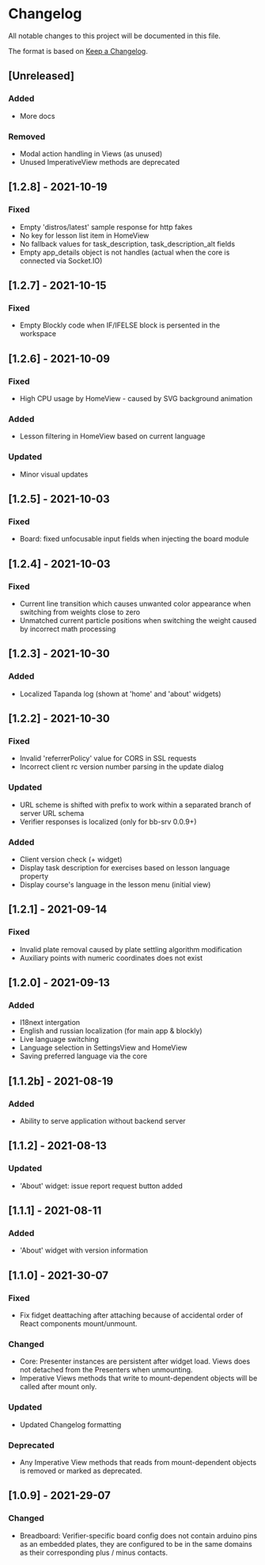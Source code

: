 # Changelog

All notable changes to this project will be documented in this file.

The format is based on [Keep a Changelog](https://keepachangelog.com/en/1.0.0/).

## [Unreleased]

### Added
- More docs

### Removed
- Modal action handling in Views (as unused)
- Unused ImperativeView methods are deprecated

## [1.2.8] - 2021-10-19

### Fixed
- Empty 'distros/latest' sample response for http fakes
- No key for lesson list item in HomeView
- No fallback values for task_description, task_description_alt fields
- Empty app_details object is not handles (actual when the core is connected via Socket.IO)

## [1.2.7] - 2021-10-15

### Fixed
- Empty Blockly code when IF/IFELSE block is persented in the workspace

## [1.2.6] - 2021-10-09

### Fixed
- High CPU usage by HomeView - caused by SVG background animation

### Added
- Lesson filtering in HomeView based on current language

### Updated
- Minor visual updates

## [1.2.5] - 2021-10-03

### Fixed
- Board: fixed unfocusable input fields when injecting the board module 

## [1.2.4] - 2021-10-03

### Fixed
- Current line transition which causes unwanted color appearance when switching from weights close to zero
- Unmatched current particle positions when switching the weight caused by incorrect math processing

## [1.2.3] - 2021-10-30

### Added
- Localized Tapanda log (shown at 'home' and 'about' widgets)

## [1.2.2] - 2021-10-30

### Fixed
- Invalid 'referrerPolicy' value for CORS in SSL requests
- Incorrect client rc version number parsing in the update dialog  

### Updated
- URL scheme is shifted with prefix to work within a separated branch of server URL schema
- Verifier responses is localized (only for bb-srv 0.0.9+)

### Added
- Client version check (+ widget)
- Display task description for exercises based on lesson language property
- Display course's language in the lesson menu (initial view)

## [1.2.1] - 2021-09-14

### Fixed
- Invalid plate removal caused by plate settling algorithm modification
- Auxiliary points with numeric coordinates does not exist

## [1.2.0] - 2021-09-13

### Added
- I18next intergation
- English and russian localization (for main app & blockly)
- Live language switching
- Language selection in SettingsView and HomeView
- Saving preferred language via the core

## [1.1.2b] - 2021-08-19

### Added
- Ability to serve application without backend server
## [1.1.2] - 2021-08-13

### Updated
- 'About' widget: issue report request button added

## [1.1.1] - 2021-08-11

### Added
- 'About' widget with version information

## [1.1.0] - 2021-30-07

### Fixed
- Fix fidget deattaching after attaching because of accidental order of React components mount/unmount.

### Changed
- Core: Presenter instances are persistent after widget load. Views does not detached from the Presenters when unmounting.
- Imperative Views methods that write to mount-dependent objects will be called after mount only.

### Updated
- Updated Changelog formatting

### Deprecated
- Any Imperative View methods that reads from mount-dependent objects is removed or marked as deprecated.

## [1.0.9] - 2021-29-07

### Changed
- Breadboard: Verifier-specific board config does not contain arduino pins as an embedded plates, they are configured to be in the same domains as their corresponding plus / minus contacts.
